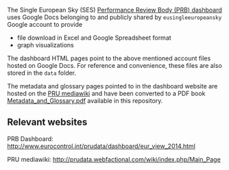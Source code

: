The Single European Sky (SES) [Performance Review Body (PRB) dashboard](http://www.eurocontrol.int/prudata/dashboard/eur_view_2014.html) uses Google Docs belonging to and publicly shared by `eusingleeuropeansky` Google account to provide

* file download in Excel and Google Spreadsheet format
* graph visualizations

The dashboard HTML pages point to the above mentioned account files hosted on Google Docs.
For reference and convenience, these files are also stored in the `data` folder.

The metadata and glossary pages pointed to in the dashboard website are hosted on the
[PRU mediawiki](http://prudata.webfactional.com/wiki/index.php/Main_Page) and have been
converted to a PDF book [Metadata_and_Glossary.pdf](Metadata_and_Glossary.pdf) available
in this repository.



## Relevant websites
PRB Dashboard: http://www.eurocontrol.int/prudata/dashboard/eur_view_2014.html

PRU mediawiki: http://prudata.webfactional.com/wiki/index.php/Main_Page
